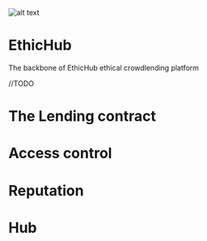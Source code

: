 ![alt text](https://storage.googleapis.com/general-material/banner3.png)

# EthicHub
The backbone of EthicHub ethical crowdlending platform

//TODO
# The Lending contract

# Access control

# Reputation

# Hub
